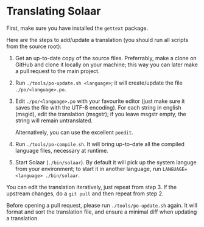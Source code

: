 # Translating Solaar

First, make sure you have installed the `gettext` package.

Here are the steps to add/update a translation (you should run all scripts from
the source root):

1. Get an up-to-date copy of the source files. Preferrably, make a clone on
   GitHub and clone it locally on your machine; this way you can later make a
   pull request to the main project.

2. Run `./tools/po-update.sh <language>`; it will create/update the file
   `./po/<language>.po`.

3. Edit `./po/<language>.po` with your favourite editor (just make sure it saves
   the file with the UTF-8 encoding). For each string in english (msgid), edit
   the translation (msgstr); if you leave msgstr empty, the string will remain
   untranslated.

   Alternatively, you can use the excellent `poedit`.

4. Run `./tools/po-compile.sh`. It will bring up-to-date all the compiled
   language files, necessary at runtime.

5. Start Solaar (`./bin/solaar`). By default it will pick up the system languge
   from your environment; to start it in another language, run
   `LANGUAGE=<language> ./bin/solaar`.

You can edit the translation iteratively, just repeat from step 3.
If the upstream changes, do a `git pull` and then repeat from step 2.

Before opening a pull request, please run `./tools/po-update.sh` again. It will
format and sort the translation file, and ensure a minimal diff when updating
a translation.
